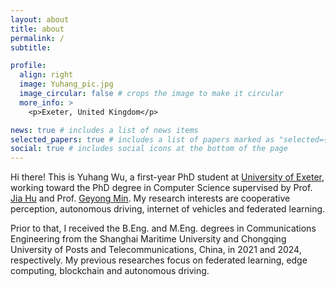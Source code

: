 ```yaml
---
layout: about
title: about
permalink: /
subtitle: 

profile:
  align: right
  image: Yuhang_pic.jpg
  image_circular: false # crops the image to make it circular
  more_info: >
    <p>Exeter, United Kingdom</p>

news: true # includes a list of news items
selected_papers: true # includes a list of papers marked as "selected={true}"
social: true # includes social icons at the bottom of the page
---
```


Hi there! This is Yuhang Wu, a first-year PhD student at [University of Exeter](https://www.exeter.ac.uk/), working toward the PhD degree in Computer Science supervised by Prof. [Jia Hu](https://computerscience.exeter.ac.uk/people/profile/index.php?web_id=jh815) and Prof. [Geyong Min](https://computerscience.exeter.ac.uk/people/profile/index.php?username=gm321). My research interests are cooperative perception, autonomous driving, internet of vehicles and federated learning.

Prior to that, I received the B.Eng. and M.Eng. degrees in Communications Engineering from the Shanghai Maritime University and Chongqing University of Posts and Telecommunications, China, in 2021 and 2024, respectively. My previous researches focus on federated learning, edge computing, blockchain and autonomous driving.